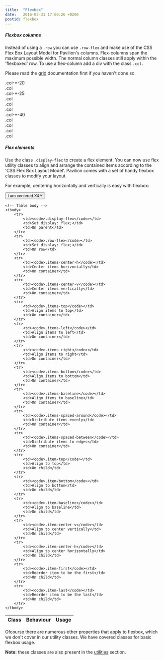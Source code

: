 ```yaml
---
title:  "Flexbox"
date:   2016-03-31 17:06:26 +0200
postid: flexbox
---
```


##### Flexbox columns
Instead of using a `.row` you can use `.row-flex` and make use of the CSS Flex Box Layout Model for Pavilion's columns.
Flex-columns span the maximum possible width. The normal column classes still apply within the 'flexboxed' row. To use a flex-column add a div
with the class `.col`.

Please read the <a href="#grid" data-scroll>grid</a> documentation first if you haven't done so.

<div class="row-flex">
    <div class="col-pl-20">
        <div class="exb">.col-*-20</div>
    </div>
    <div class="col">
        <div class="exb">.col</div>
    </div>
    <div class="col-pl-33">
        <div class="exb">.col-*-25</div>
    </div>
    <div class="col">
        <div class="exb">.col</div>
    </div>
    <div class="col">
        <div class="exb">.col</div>
    </div>
</div>
<div class="row-flex">
    <div class="col">
        <div class="exb">.col</div>
    </div>
    <div class="col-pl-40">
        <div class="exb">.col-*-40</div>
    </div>
    <div class="col">
        <div class="exb">.col</div>
    </div>
    <div class="col">
        <div class="exb">.col</div>
    </div>
    <div class="col">
        <div class="exb">.col</div>
    </div>
    <div class="col">
        <div class="exb">.col</div>
    </div>
</div>

##### Flex elements
Use the class `.display-flex` to create a flex element. You can now use flex utility classes to align and arrange the contained items according to the
'CSS Flex Box Layout Model'. Pavilion comes with a set of handy flexbox classes to modify your layout.

For example, centering horizontally and vertically is easy with flexbox:
<div class="display-flex exfb items-center-h items-center-v">
    <button class="button-default">I am centered X&Y</button>
</div>

<table> 
    <!-- Table head -->
    <thead> 
        <tr> 
            <th>Class</th> 
            <th>Behaviour</th> 
            <th>Usage</th> 
        </tr> 
    </thead>
    
    <!-- Table body -->
    <tbody> 
        <tr> 
            <td><code>.display-flex</code></td> 
            <td>Set display: flex;</td> 
            <td>On parent</td> 
        </tr>
        <tr> 
            <td><code>.row-flex</code></td> 
            <td>Set display: flex;</td> 
            <td>On row</td> 
        </tr>
        <tr> 
            <td><code>.items-center-h</code></td> 
            <td>Center items horizontally</td> 
            <td>On container</td> 
        </tr>
        <tr> 
            <td><code>.items-center-v</code></td> 
            <td>Center items vertically</td> 
            <td>On container</td> 
        </tr>  
        <tr> 
            <td><code>.items-top</code></td> 
            <td>Align items to top</td> 
            <td>On container</td> 
        </tr>
        <tr> 
            <td><code>.items-left</code></td> 
            <td>Align items to left</td> 
            <td>On container</td> 
        </tr>
        <tr> 
            <td><code>.items-right</code></td> 
            <td>Align items to right</td> 
            <td>On container</td> 
        </tr>
        <tr> 
            <td><code>.items-bottom</code></td> 
            <td>Align items to bottom</td> 
            <td>On container</td> 
        </tr>
        <tr> 
            <td><code>.items-baseline</code></td> 
            <td>Align items to baseline</td> 
            <td>On container</td> 
        </tr>
        <tr> 
            <td><code>.items-spaced-around</code></td> 
            <td>Distribute items evenly</td> 
            <td>On container</td> 
        </tr>
        <tr> 
            <td><code>.items-spaced-between</code></td> 
            <td>Distribute items to edges</td> 
            <td>On container</td> 
        </tr>
        <tr> 
            <td><code>.item-top</code></td> 
            <td>Align to top</td> 
            <td>On child</td> 
        </tr>
        <tr> 
            <td><code>.item-bottom</code></td> 
            <td>Align to bottom</td> 
            <td>On child</td> 
        </tr>
        <tr> 
            <td><code>.item-baseline</code></td> 
            <td>Align to baseline</td> 
            <td>On child</td> 
        </tr>
        <tr> 
            <td><code>.item-center-v</code></td> 
            <td>Align to center vertically</td> 
            <td>On child</td> 
        </tr>
        <tr> 
            <td><code>.item-center-h</code></td> 
            <td>Align to center horizontally</td> 
            <td>On child</td> 
        </tr>
        <tr> 
            <td><code>.item-first</code></td> 
            <td>Reorder item to be the first</td> 
            <td>On child</td> 
        </tr>
        <tr> 
            <td><code>.item-last</code></td> 
            <td>Reorder item to be the last</td> 
            <td>On child</td> 
        </tr>
    </tbody>
</table>

Ofcourse there are numerous other properties that apply to flexbox, which we don't cover in our utility classes.
We have covered classes for basic flexbox usage.

**Note:** these classes are also present in the <a href="#utils" data-scroll>utilities</a> section.


